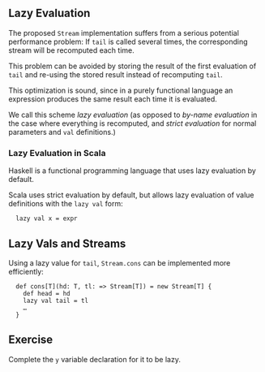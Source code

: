 
## Lazy Evaluation

The proposed `Stream` implementation suffers from a serious potential performance
problem: If `tail` is called several times, the corresponding stream
will be recomputed each time.

This problem can be avoided by storing the result of the first
evaluation of `tail` and re-using the stored result instead of recomputing `tail`.

This optimization is sound, since in a purely functional language an
expression produces the same result each time it is evaluated.

We call this scheme *lazy evaluation* (as opposed to *by-name evaluation* in
the case where everything is recomputed, and *strict evaluation* for normal
parameters and `val` definitions.)

### Lazy Evaluation in Scala 

Haskell is a functional programming language that uses lazy evaluation by default.

Scala uses strict evaluation by default, but allows lazy evaluation of value definitions
with the `lazy val` form:

      lazy val x = expr

## Lazy Vals and Streams

Using a lazy value for `tail`, `Stream.cons` can be implemented more efficiently:

      def cons[T](hd: T, tl: => Stream[T]) = new Stream[T] {
        def head = hd
        lazy val tail = tl
        …
      }

## Exercise

Complete the `y` variable declaration for it to be lazy.